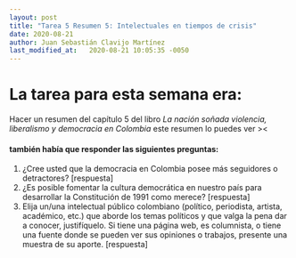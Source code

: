 ```yaml
---
layout: post
title: "Tarea 5 Resumen 5: Intelectuales en tiempos de crisis"
date: 2020-08-21
author: Juan Sebastián Clavijo Martínez
last_modified_at:   2020-08-21 10:05:35 -0050
---
```

# La tarea para esta semana era:
Hacer un resumen del capítulo 5 del libro *La nación soñada violencia, liberalismo y democracia en Colombia* este resumen lo puedes ver ><

#### también había que responder las siguientes preguntas: 
1. ¿Cree usted que la democracia en Colombia posee más seguidores o detractores?
[respuesta]
2. ¿Es posible fomentar la cultura democrática en nuestro país para desarrollar la Constitución de 1991 como merece?
[respuesta]
3. Elija un/una intelectual público colombiano (político, periodista, artista, académico, etc.) que aborde los temas políticos y que valga la pena dar a conocer, justifíquelo. Si tiene una página web, es columnista, o tiene una fuente donde se pueden ver sus opiniones o trabajos, presente una muestra de su aporte.
[respuesta]
